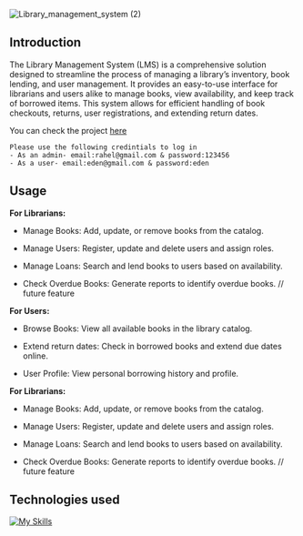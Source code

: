 
![Library_management_system (2)](https://github.com/user-attachments/assets/bfd0865b-6479-4c7b-887b-0232b69c48d2)


## Introduction
The Library Management System (LMS) is a comprehensive solution designed to streamline the process of managing a library’s inventory, book lending, and user management. It provides an easy-to-use interface for librarians and users alike to manage books, view availability, and keep track of borrowed items. This system allows for efficient handling of book checkouts, returns, user registrations, and extending return dates.

You can check the project [here](https://library-management-system-fe-diop.onrender.com/)

```
Please use the following credintials to log in
- As an admin- email:rahel@gmail.com & password:123456
- As a user- email:eden@gmail.com & password:eden
```

## Usage

**For Librarians:**

- Manage Books: Add, update, or remove books from the catalog.

- Manage Users: Register, update and delete users and assign roles.

- Manage Loans: Search and lend books to users based on availability.

- Check Overdue Books: Generate reports to identify overdue books. // future feature


**For Users:**
- Browse Books: View all available books in the library catalog.

- Extend return dates: Check in borrowed books and extend due dates online.

- User Profile: View personal borrowing history and profile.

**For Librarians:**

- Manage Books: Add, update, or remove books from the catalog.

- Manage Users: Register, update and delete users and assign roles.

- Manage Loans: Search and lend books to users based on availability.

- Check Overdue Books: Generate reports to identify overdue books. // future feature


## Technologies used

[![My Skills](https://skillicons.dev/icons?i=js,html,css,nodejs,expressjs,bootstrap,mui,github,postgresql)](https://skillicons.dev)

